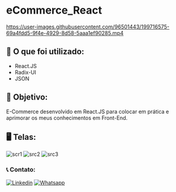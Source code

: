 # eCommerce_React

https://user-images.githubusercontent.com/96501443/199716575-69a4fdd5-9f4e-4929-8d58-5aaa1ef90285.mp4

## 🧰 O que foi utilizado:

- React.JS
- Radix-UI
- JSON

## 🎯 Objetivo:

E-Commerce desenvolvido em React.JS para colocar em prática e aprimorar os meus conhecimentos em Front-End.

## 🖥️ Telas:

![scr1](https://user-images.githubusercontent.com/96501443/199716841-f269ed2b-3556-4e69-adff-8c6019361fda.png)
![src2](https://user-images.githubusercontent.com/96501443/199716855-e67e38c5-0603-4e45-9df0-8145ff00e3c4.png)
![src3](https://user-images.githubusercontent.com/96501443/199716867-66f9267c-1e58-4495-8bc1-044312c84789.png)

### 📞 Contato:

[![Linkedin](https://img.shields.io/badge/LinkedIn-0077B5?style=for-the-badge&logo=linkedin&logoColor=white)](https://www.linkedin.com/in/danielalmeidadetoledo/)
[![Whatsapp](https://img.shields.io/badge/WhatsApp-25D366?style=for-the-badge&logo=whatsapp&logoColor=white)](https://api.whatsapp.com/send?phone=5515998485252)
